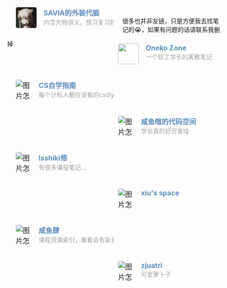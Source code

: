 

<div class="post-body">
   <div id="links">
      <style>
/* 用于大屏幕和小屏幕的通用样式 */
.card {
    width: 45%;
    font-size: 1rem;
    padding: 10px 20px;
    border-radius: 4px;
    transition-duration: 0.15s;
    margin-bottom: 1rem;
    display: flex;
 }
 .card:nth-child(odd) {
    float: left;
 }
 .card:nth-child(even) {
    float: right;
 }
 .card:hover {
    transform: scale(1.1);
    box-shadow: 0 2px 6px 0 rgba(0, 0, 0, 0.12), 0 0 6px 0 rgba(0, 0, 0, 0.04);
 }
 .card a {
    border: none;
 }
 .card .ava {
    width: 3rem!important;
    height: 3rem!important;
    margin: 0!important;
    margin-right: 1em!important;
    border-radius: 4px;
 }
 .card .card-header {
    font-style: italic;
    overflow: hidden;
    width: 100%;
 }
 .card .card-header a {
    font-style: normal;
    color: #608DBD;
    font-weight: bold;
    text-decoration: none;
 }
 .card .card-header a:hover {
    color: #d480aa;
    text-decoration: none;
 }
 .card .card-header .info {
    font-style: normal;
    color: #a3a3a3;
    font-size: 14px;
    min-width: 0;
    overflow: hidden;
    white-space: nowrap;
 }
 /* 媒体查询：小屏幕 */
 @media (max-width: 768px) {
    .card {
       width: 100%; /* 在小屏幕上显示为单列 */
       float: none; /* 清除浮动 */
    }
 }
      </style>
      <div class="links-content">
         <div class="link-navigation">
            <div class="card">
               <img class="ava" src="https://raw.githubusercontent.com/InuiSana-Nimisora/ObsiProject/main/docs/image/savia.jpg" alt="图片怎么加载不出来喵" />
               <div class="card-header">
                  <div>
                     <a href="https://savia7582.github.io/Exterior/Physics/" target=“_blank”>SAVIA的外装代脑</a>
                  </div>
                  <div class="info">内含大物讲义，预习复习好手</div>
               </div>
            </div>
            <div class="card">
               <img class="ava" src="https://mms2.baidu.com/it/u=2334055062,411239629&fm=253&app=138&f=JPEG?w=500&h=500"/>
               <div class="card-header">
                  <div>
                     <a href="https://oneko.zone/zju/dm" target=“_blank”>Oneko Zone</a>
                  </div>
                  <div class="info">一个软工学长的离散笔记</div>
               </div>
            </div>
	        <div class="card">
               <img class="ava" src="https://raw.githubusercontent.com/PKUFlyingPig/cs-self-learning/master/docs/images/favicon.ico" alt="图片怎么加载不出来喵" />
               <div class="card-header">
                  <div>
                     <a href="https://csdiy.wiki/" target=“_blank”>CS自学指南</a>
                  </div>
                  <div class="info">每个计科人都应该看的csdiy</div>
               </div>
            </div>
	        <div class="card">
               <img class="ava" src="https://xuan-insr.github.io/logo.ico" alt="图片怎么加载不出来喵" />
               <div class="card-header">
                  <div>
                     <a href="https://xuan-insr.github.io/" target=“_blank”>咸鱼暄的代码空间</a>
                  </div>
                  <div class="info">学长真的好厉害哇</div>
               </div>
            </div>
            <div class="card">
               <img class="ava" src="https://mem.ac/static/6176af283a34eb8081f85fa22a720398/b5c5b/7zWMuDsu.webp" alt="图片怎么加载不出来喵" />
               <div class="card-header">
                  <div>
                     <a href="https://note.isshikih.top/" target=“_blank”>Isshiki修</a>
                  </div>
                  <div class="info">有很多课程笔记...</div>
               </div>
            </div>
            <div class="card">
               <img class="ava"  src="https://i.ibb.co/yWmB5t3/xiu.png" alt ="图片怎么加载不出来喵" />
               <div class="card-header">
                  <div>
                     <a href="https://xiu-zju.me" target=“_blank”>xiu's space</a>
                  </div>
                  <div class="info">               </div>
               </div>
            </div>
            <div class="card">
               <img class="ava" src="https://avatars.githubusercontent.com/u/117585872?s=200&v=4" alt="图片怎么加载不出来喵" />
               <div class="card-header">
                  <div>
                     <a href="https://www.yuque.com/xianyuxuan/saltfish_shop/course_res_index#yYO1p" target=“_blank”>咸鱼肆</a>
                  </div>
                  <div class="info">课程资源索引，看看会有新发现</div>
               </div>
            </div>
            <div class="card">
               <img class="ava" src="https://zjuatri.cn/_next/image?url=%2Ficon.jpeg&w=64&q=75" alt="图片怎么加载不出来喵" />
               <div class="card-header">
                  <div>
                     <a href="https://zjuatri.cn/" target=“_blank”>zjuatri</a>
                  </div>
                  <div class="info">可爱萝卜子</div>
               </div>
            </div>
         </div>
      </div>
   </div>
</div>

</br>

很多也并非友链，只是方便我去找笔记的😭，如果有问题的话请联系我删掉